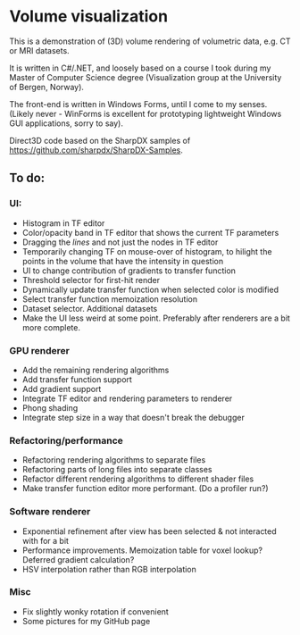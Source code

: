 # Volume visualization

This is a demonstration of (3D) volume rendering of volumetric data, e.g. CT or MRI datasets. 

It is written in C#/.NET, and loosely based on a course I took during my Master of Computer Science degree (Visualization group at the University of Bergen, Norway).

The front-end is written in Windows Forms, until I come to my senses. (Likely never - WinForms is excellent for prototyping lightweight Windows GUI applications, sorry to say). 

Direct3D code based on the SharpDX samples of https://github.com/sharpdx/SharpDX-Samples.

## To do:

### UI:

* Histogram in TF editor  
* Color/opacity band in TF editor that shows the current TF parameters  
* Dragging the *lines* and not just the nodes in TF editor  
* Temporarily changing TF on mouse-over of histogram, to hilight the points in the volume that have the intensity in question  
* UI to change contribution of gradients to transfer function
* Threshold selector for first-hit render
* Dynamically update transfer function when selected color is modified
* Select transfer function memoization resolution
* Dataset selector. Additional datasets
* Make the UI less weird at some point. Preferably after renderers are a bit more complete.

### GPU renderer

* Add the remaining rendering algorithms
* Add transfer function support
* Add gradient support
* Integrate TF editor and rendering parameters to renderer
* Phong shading
* Integrate step size in a way that doesn't break the debugger

### Refactoring/performance

* Refactoring rendering algorithms to separate files  
* Refactoring parts of long files into separate classes
* Refactor different rendering algorithms to different shader files
* Make transfer function editor more performant. (Do a profiler run?)

### Software renderer

* Exponential refinement after view has been selected & not interacted with for a bit  
* Performance improvements. Memoization table for voxel lookup? Deferred gradient calculation?
* HSV interpolation rather than RGB interpolation

### Misc

* Fix slightly wonky rotation if convenient
* Some pictures for my GitHub page
